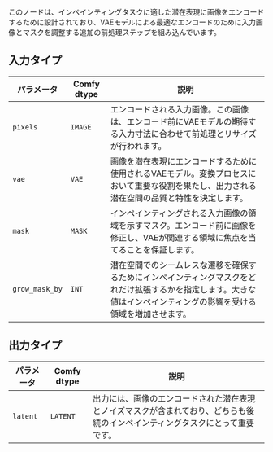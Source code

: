
このノードは、インペインティングタスクに適した潜在表現に画像をエンコードするために設計されており、VAEモデルによる最適なエンコードのために入力画像とマスクを調整する追加の前処理ステップを組み込んでいます。

## 入力タイプ

| パラメータ | Comfy dtype | 説明 |
|-----------|-------------|-------------|
| `pixels`  | `IMAGE`     | エンコードされる入力画像。この画像は、エンコード前にVAEモデルの期待する入力寸法に合わせて前処理とリサイズが行われます。 |
| `vae`     | `VAE`       | 画像を潜在表現にエンコードするために使用されるVAEモデル。変換プロセスにおいて重要な役割を果たし、出力される潜在空間の品質と特性を決定します。 |
| `mask`    | `MASK`      | インペインティングされる入力画像の領域を示すマスク。エンコード前に画像を修正し、VAEが関連する領域に焦点を当てることを保証します。 |
| `grow_mask_by` | `INT` | 潜在空間でのシームレスな遷移を確保するためにインペインティングマスクをどれだけ拡張するかを指定します。大きな値はインペインティングの影響を受ける領域を増加させます。 |

## 出力タイプ

| パラメータ | Comfy dtype | 説明 |
|-----------|-------------|-------------|
| `latent`  | `LATENT`    | 出力には、画像のエンコードされた潜在表現とノイズマスクが含まれており、どちらも後続のインペインティングタスクにとって重要です。 |

